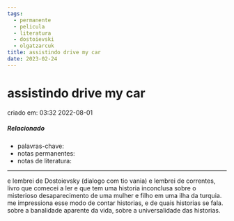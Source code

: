 ```yaml
---
tags:
  - permanente
  - pelicula
  - literatura
  - dostoievski
  - olgatzarcuk
title: assistindo drive my car
date: 2023-02-24
---
```


# assistindo drive my car

criado em: 03:32 2022-08-01

##### Relacionado

- palavras-chave:
- notas permanentes: 
- notas de literatura: 

---

e lembrei de Dostoievsky (dialogo com tio vania) e lembrei de correntes, livro que comecei a ler e que tem uma historia inconclusa sobre o misterioso desaparecimento de uma mulher e filho em uma ilha da turquia.  
me impressiona esse modo de contar historias, e de quais historias se fala. sobre a banalidade aparente da vida, sobre a universalidade das historias.
